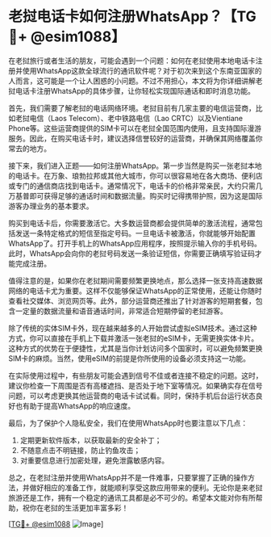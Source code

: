 # 老挝电话卡如何注册WhatsApp？【TG💪+ @esim1088】

在老挝旅行或者生活的朋友，可能会遇到一个问题：如何在老挝使用本地电话卡注册并使用WhatsApp这款全球流行的通讯软件呢？对于初次来到这个东南亚国家的人而言，这可能是一个让人困惑的小问题。不过不用担心，本文将为你详细讲解老挝电话卡注册WhatsApp的具体步骤，让你轻松实现国际通话和即时消息功能。

首先，我们需要了解老挝的电话网络环境。老挝目前有几家主要的电信运营商，比如老挝电信（Laos Telecom）、老中铁路电信（Lao CRTC）以及Vientiane Phone等。这些运营商提供的SIM卡可以在老挝全国范围内使用，且支持国际漫游服务。因此，在购买电话卡时，建议选择信誉较好的运营商，并确保其网络覆盖你常去的地方。

接下来，我们进入正题——如何注册WhatsApp。第一步当然是购买一张老挝本地的电话卡。在万象、琅勃拉邦或其他大城市，你可以很容易地在各大商场、便利店或专门的通信商店找到电话卡。通常情况下，电话卡的价格非常亲民，大约只需几万基普即可获得足够的通话时间和数据流量。购买时记得携带护照，因为这是国际游客办理业务的基本要求。

购买到电话卡后，你需要激活它。大多数运营商都会提供简单的激活流程，通常包括发送一条特定格式的短信至指定号码。一旦电话卡被激活，你就能够开始配置WhatsApp了。打开手机上的WhatsApp应用程序，按照提示输入你的手机号码。此时，WhatsApp会向你的老挝号码发送一条验证短信，你需要正确填写验证码才能完成注册。

值得注意的是，如果你在老挝期间需要频繁更换地点，那么选择一张支持高速数据网络的电话卡尤为重要。这样不仅能够保证WhatsApp的正常使用，还能让你随时查看社交媒体、浏览网页等。此外，部分运营商还推出了针对游客的短期套餐，包含一定量的数据流量和语音通话时间，非常适合短期停留的老挝游客。

除了传统的实体SIM卡外，现在越来越多的人开始尝试虚拟eSIM技术。通过这种方式，你可以直接在手机上下载并激活一张老挝的eSIM卡，无需更换实体卡片。这种方式的优势在于便捷性，尤其是当你计划访问多个国家时，可以避免频繁更换SIM卡的麻烦。当然，使用eSIM的前提是你所使用的设备必须支持这一功能。

在实际使用过程中，有些朋友可能会遇到信号不佳或者连接不稳定的问题。这时，建议你检查一下周围是否有高楼遮挡、是否处于地下室等情况。如果确实存在信号问题，可以考虑更换其他运营商的电话卡试试看。同时，保持手机后台运行状态良好也有助于提高WhatsApp的响应速度。

最后，为了保护个人隐私安全，我们在使用WhatsApp时也要注意以下几点：
1. 定期更新软件版本，以获取最新的安全补丁；
2. 不随意点击不明链接，防止钓鱼攻击；
3. 对重要信息进行加密处理，避免泄露敏感内容。

总之，在老挝注册并使用WhatsApp并不是一件难事，只要掌握了正确的操作方法，并做好相应的准备工作，就能顺利享受这款应用带来的便利。无论你是来老挝旅游还是工作，拥有一个稳定的通讯工具都是必不可少的。希望本文能对你有所帮助，祝你在老挝的生活更加丰富多彩！

[[TG💪+ @esim1088](https://t.me/s/esim1088) ![Image](https://i.postimg.cc/4NQfJmqS/Snipaste-2025-05-13-00-14-12.png)]